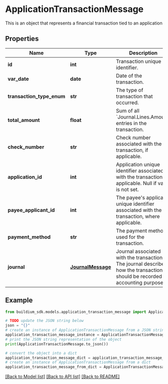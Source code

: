 # ApplicationTransactionMessage

This is an object that represents a financial transaction tied to an application

## Properties

Name | Type | Description | Notes
------------ | ------------- | ------------- | -------------
**id** | **int** | Transaction unique identifier. | [optional] 
**var_date** | **date** | Date of the transaction. | [optional] 
**transaction_type_enum** | **str** | The type of transaction that occurred. | [optional] 
**total_amount** | **float** | Sum of all &#x60;Journal.Lines.Amount&#x60; entries in the transaction. | [optional] 
**check_number** | **str** | Check number associated with the transaction, if applicable. | [optional] 
**application_id** | **int** | Application unique identifier associated with the transaction, if applicable. Null if value is not set. | [optional] 
**payee_applicant_id** | **int** | The payee&#39;s applicant unique identifier associated with the transaction, where applicable. | [optional] 
**payment_method** | **str** | The payment method used for the transaction. | [optional] 
**journal** | [**JournalMessage**](JournalMessage.md) | Journal associated with the transaction. The journal describes how the transaction should be recorded for accounting purposes. | [optional] 

## Example

```python
from buildium_sdk.models.application_transaction_message import ApplicationTransactionMessage

# TODO update the JSON string below
json = "{}"
# create an instance of ApplicationTransactionMessage from a JSON string
application_transaction_message_instance = ApplicationTransactionMessage.from_json(json)
# print the JSON string representation of the object
print(ApplicationTransactionMessage.to_json())

# convert the object into a dict
application_transaction_message_dict = application_transaction_message_instance.to_dict()
# create an instance of ApplicationTransactionMessage from a dict
application_transaction_message_from_dict = ApplicationTransactionMessage.from_dict(application_transaction_message_dict)
```
[[Back to Model list]](../README.md#documentation-for-models) [[Back to API list]](../README.md#documentation-for-api-endpoints) [[Back to README]](../README.md)


